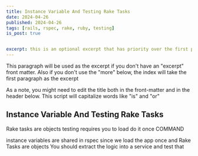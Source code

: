 ```yaml
---
title: Instance Variable And Testing Rake Tasks
date: 2024-04-26
published: 2024-04-26
tags: [rails, rspec, rake, ruby, testing]
is_post: true


excerpt: this is an optional excerpt that has priority over the first paragraph.
---
```

This paragraph will be used as the excerpt if you don't have an "excerpt" front matter. Also if you don't use the "more" below, the index will take the first paragraph as the excerpt

As a note, you might need to edit the title both in the front-matter and in the header below. This script will capitalize words like "is" and "or"
<!--more-->

## Instance Variable And Testing Rake Tasks

Rake tasks are objects
testing requires you to load
  do it once
  COMMAND
  
instance variables are shared in rspec since we load the app once and Rake Tasks are objects
You should extract the logic into a service and test that
